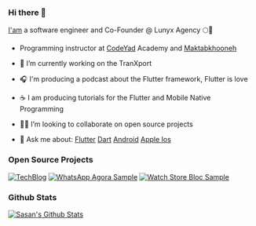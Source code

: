 ### Hi there 👋

[I'am](https://sasansafari.com) a software engineer and Co-Founder @ Lunyx Agency 🌕💎

- Programming instructor at [CodeYad](https://codeyad.com) Academy and [Maktabkhooneh](https://maktabkhooneh.org/)
 
- 🚚 I’m currently working on the TranXport 
- 🎧 I'm producing a podcast about the Flutter framework, Flutter is love
- ☕ I am producing  tutorials for the Flutter and Mobile Native Programming 
- 🧑‍💻 I’m looking to collaborate on open source projects
- 💬 Ask me about:
          [Flutter](https://flutter.dev)
          [Dart](https://dart.dev)
          [Android](https://developer.android.com/docs)
          [Apple Ios](https://developer.apple.com/documentation/)
          
 
### Open Source Projects

[![TechBlog](https://github-readme-stats.vercel.app/api/pin/?username=sasansafari&repo=techblog)](https://github.com/sasansafari/techblog)
[![WhatsApp Agora Sample](https://github-readme-stats.vercel.app/api/pin/?username=sasansafari&repo=whatsapp_agora_sample)](https://github.com/sasansafari/whatsapp_agora_sample)
[![Watch Store Bloc Sample](https://github-readme-stats.vercel.app/api/pin/?username=sasansafari&repo=watchStore)](https://github.com/sasansafari/watchStore)
 
### Github Stats

[![Sasan's Github Stats](https://github-readme-stats.vercel.app/api?username=sasansafari&count_private=true&theme=default&show_icons=true)](https://github.com/sasansafari)
